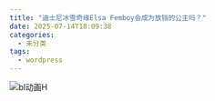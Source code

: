 ```yaml
---
title: "迪士尼冰雪奇缘Elsa Femboy会成为放铛的公主吗？"
date: 2025-07-14T18:09:38
categories:
  - 未分类
tags:
  - wordpress
---
```


![bl动画H](/images/%e8%bf%aa%e5%a3%ab%e5%b0%bc%e5%86%b0%e9%9b%aa%e5%a5%87%e7%bc%98elsa-femboy%e4%bc%9a%e6%88%90%e4%b8%ba%e6%94%be%e9%93%9b%e7%9a%84%e5%85%ac%e4%b8%bb%e5%90%97%ef%bc%9f-0.jpg)
